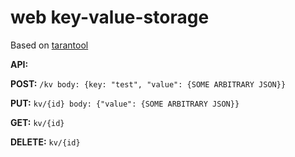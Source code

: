 # web key-value-storage

Based on [tarantool](https://www.tarantool.io/)

**API:**

**POST:**
`/kv body: {key: "test", "value": {SOME ARBITRARY JSON}}`

**PUT:**
`kv/{id} body: {"value": {SOME ARBITRARY JSON}}`

**GET:**
`kv/{id}`

**DELETE:**
`kv/{id}`
